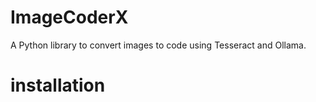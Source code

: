 # ImageCoderX

A Python library to convert images to code using Tesseract and Ollama.


# installation